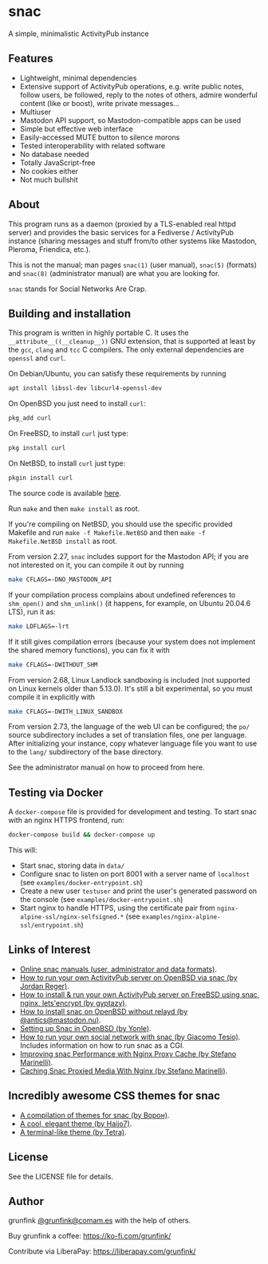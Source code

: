 # snac

A simple, minimalistic ActivityPub instance

## Features

- Lightweight, minimal dependencies
- Extensive support of ActivityPub operations, e.g. write public notes, follow users, be followed, reply to the notes of others, admire wonderful content (like or boost), write private messages...
- Multiuser
- Mastodon API support, so Mastodon-compatible apps can be used
- Simple but effective web interface
- Easily-accessed MUTE button to silence morons
- Tested interoperability with related software
- No database needed
- Totally JavaScript-free
- No cookies either
- Not much bullshit

## About

This program runs as a daemon (proxied by a TLS-enabled real httpd server) and provides the basic services for a Fediverse / ActivityPub instance (sharing messages and stuff from/to other systems like Mastodon, Pleroma, Friendica, etc.).

This is not the manual; man pages `snac(1)` (user manual), `snac(5)` (formats) and `snac(8)` (administrator manual) are what you are looking for.

`snac` stands for Social Networks Are Crap.

## Building and installation

This program is written in highly portable C. It uses the `__attribute__((__cleanup__))` GNU extension, that is supported at least by the `gcc`, `clang` and `tcc` C compilers. The only external dependencies are `openssl` and `curl`.

On Debian/Ubuntu, you can satisfy these requirements by running

```sh
apt install libssl-dev libcurl4-openssl-dev
```

On OpenBSD you just need to install `curl`:

```sh
pkg_add curl
```

On FreeBSD, to install `curl` just type:

```sh
pkg install curl
```

On NetBSD, to install `curl` just type:

```sh
pkgin install curl
```

The source code is available [here](https://comam.es/what-is-snac).

Run `make` and then `make install` as root. 

If you're compiling on NetBSD, you should use the specific provided Makefile and run `make -f Makefile.NetBSD` and then `make -f Makefile.NetBSD install` as root.

From version 2.27, `snac` includes support for the Mastodon API; if you are not interested on it, you can compile it out by running

```sh
make CFLAGS=-DNO_MASTODON_API
```

If your compilation process complains about undefined references to `shm_open()` and `shm_unlink()` (it happens, for example, on Ubuntu 20.04.6 LTS), run it as:

```sh
make LDFLAGS=-lrt
```

If it still gives compilation errors (because your system does not implement the shared memory functions), you can fix it with

```sh
make CFLAGS=-DWITHOUT_SHM
```

From version 2.68, Linux Landlock sandboxing is included (not supported on Linux kernels older than 5.13.0). It's still a bit experimental, so you must compile it in explicitly with

```sh
make CFLAGS=-DWITH_LINUX_SANDBOX
```

From version 2.73, the language of the web UI can be configured; the `po/` source subdirectory includes a set of translation files, one per language. After initializing your instance, copy whatever language file you want to use to the `lang/` subdirectory of the base directory.

See the administrator manual on how to proceed from here.

## Testing via Docker

A `docker-compose` file is provided for development and testing. To start snac with an nginx HTTPS frontend, run:

```sh
docker-compose build && docker-compose up
```

This will:

- Start snac, storing data in `data/`
- Configure snac to listen on port 8001 with a server name of `localhost` (see `examples/docker-entrypoint.sh`)
- Create a new user `testuser` and print the user's generated password on the console (see `examples/docker-entrypoint.sh`)
- Start nginx to handle HTTPS, using the certificate pair from `nginx-alpine-ssl/nginx-selfsigned.*` (see `examples/nginx-alpine-ssl/entrypoint.sh`)

## Links of Interest

- [Online snac manuals (user, administrator and data formats)](https://comam.es/snac-doc/).
- [How to run your own ActivityPub server on OpenBSD via snac (by Jordan Reger)](https://man.sr.ht/~jordanreger/activitypub-server-on-openbsd/).
- [How to install & run your own ActivityPub server on FreeBSD using snac, nginx, lets'encrypt (by gyptazy)](https://gyptazy.com/blog/install-snac2-on-freebsd-an-activitypub-instance-for-the-fediverse/).
- [How to install snac on OpenBSD without relayd (by @antics@mastodon.nu)](https://chai.guru/pub/openbsd/snac.html).
- [Setting up Snac in OpenBSD (by Yonle)](https://wiki.ircnow.org/index.php?n=Openbsd.Snac).
- [How to run your own social network with snac (by Giacomo Tesio)](https://encrypted.tesio.it/2024/12/18/how-to-run-your-own-social-network.html). Includes information on how to run snac as a CGI.
- [Improving snac Performance with Nginx Proxy Cache (by Stefano Marinelli)](https://it-notes.dragas.net/2025/01/29/improving-snac-performance-with-nginx-proxy-cache/).
- [Caching Snac Proxied Media With Nginx (by Stefano Marinelli)](https://it-notes.dragas.net/2025/02/08/caching-snac-proxied-media-with-nginx/).

## Incredibly awesome CSS themes for snac

- [A compilation of themes for snac (by Ворон)](https://codeberg.org/voron/snac-style).
- [A cool, elegant theme (by Haijo7)](https://codeberg.org/Haijo7/snac-custom-css).
- [A terminal-like theme (by Tetra)](https://codeberg.org/ERROR404NULLNOTFOUND/snac-terminal-theme).

## License

See the LICENSE file for details.

## Author

grunfink [@grunfink@comam.es](https://comam.es/snac/grunfink) with the help of others.

Buy grunfink a coffee: https://ko-fi.com/grunfink/

Contribute via LiberaPay: https://liberapay.com/grunfink/

